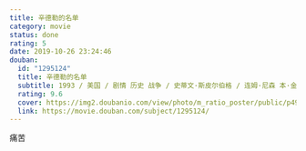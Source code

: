 ```yaml
---
title: 辛德勒的名单
category: movie
status: done
rating: 5
date: 2019-10-26 23:24:46
douban:
  id: "1295124"
  title: 辛德勒的名单
  subtitle: 1993 / 美国 / 剧情 历史 战争 / 史蒂文·斯皮尔伯格 / 连姆·尼森 本·金斯利
  rating: 9.6
  cover: https://img2.doubanio.com/view/photo/m_ratio_poster/public/p492406163.jpg
  link: https://movie.douban.com/subject/1295124/
---
```


痛苦